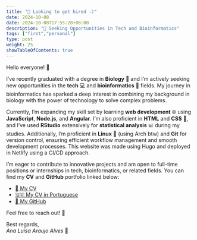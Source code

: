 ```yaml
---
title: "🚀 Looking to get hired :)"
date: 2024-10-08
date: 2024-10-08T17:55:28+08:00
description: "🚀 Seeking Opportunities in Tech and Bioinformatics"
tags: ["first","personal"]
type: post
weight: 25
showTableOfContents: true
---
```


Hello everyone! 👋

I’ve recently graduated with a degree in **Biology** 🧬 and I’m actively seeking new opportunities in the **tech** 💻 and **bioinformatics** 🔬 fields. My journey in bioinformatics has sparked a deep interest in combining my background in biology with the power of technology to solve complex problems.

Currently, I’m expanding my skill set by learning **web development** 🌐 using **JavaScript**, **Node.js**, and **Angular**. I’m also proficient in **HTML** and **CSS** 🎨, and I’ve used **RStudio** extensively for **statistical analysis** 📊 during my studies. Additionally, I’m proficient in **Linux** 🐧 (using Arch btw) and **Git** for version control, ensuring efficient workflow management and smooth development processes. This website was made using Hugo and deployed in Netlify using a CI/CD approach.

I’m eager to contribute to innovative projects and am open to full-time positions or internships in tech, bioinformatics, or related fields. You can find my **CV** and **GitHub** portfolio linked below:

- [📄 My CV](/static/cv_en.pdf)
- [🇧🇷 My CV in Portuguese](/static/cv_ptbr.pdf)
- [🐙 My GitHub](https://github.com/AnaLuisaBio/)

Feel free to reach out! 💬

Best regards,  
*Ana Luísa Araujo Alves* 🌸

